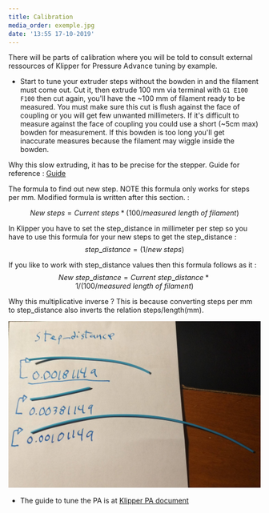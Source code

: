 ```yaml
---
title: Calibration
media_order: exemple.jpg
date: '13:55 17-10-2019'
---
```


 There will be parts of calibration where you will be told to consult external ressources of Klipper for Pressure Advance tuning by example.

 * Start to tune your extruder steps without the bowden in and the filament must come out. Cut it, then extrude 100 mm via terminal with `G1 E100 F100` then cut again, you'll have the ~100 mm of filament ready to be measured. You must make sure this cut is flush against the face of coupling or you will get few unwanted millimeters. If it's difficult to measure against the face of coupling you could use a short (~5cm max) bowden for measurement. If this bowden is too long you'll get inaccurate measures because the filament may wiggle inside the bowden.

 Why this slow extruding, it has to be precise for the stepper.
 Guide for reference : [Guide](https://mattshub.com/2017/04/19/extruder-calibration/)

 The formula to find out new step. NOTE this formula only works for steps per mm. Modified formula is written after this section. :

   $$
   New\ steps = {Current\ steps * (100/measured\ length\ of\ filament)}
   $$

   In Klipper you have to set the step_distance in millimeter per step so you have to use this formula for your new steps to get the step_distance :
 	$$
     step\_distance = (1 / new\ steps)
     $$

   If you like to work with step_distance values then this formula follows as it :
 	$$
     New\ step\_distance = {Current\ step\_distance * 1 / (100/measured\ length\ of\ filament)}
     $$

   Why this multiplicative inverse ? This is because converting steps per mm to step_distance also inverts the relation steps/length(mm).

  ![](exemple.jpg)

 * The guide to tune the PA is at [Klipper PA document](https://www.klipper3d.org/Pressure_Advance.html "Offical Klipper PA document")